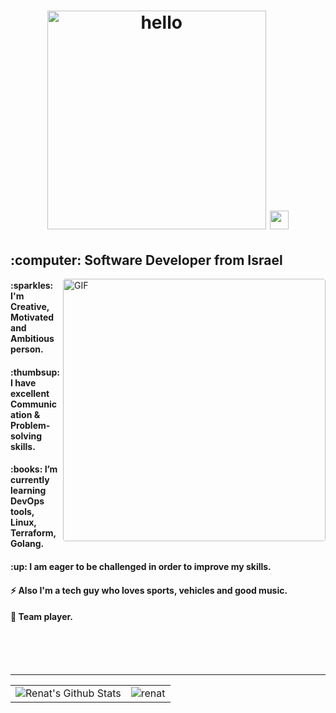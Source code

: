 <h1 align="center">
  <img src="https://img.shields.io/badge/Hi there, I'm Renat-4169E1.svg?&logoColor=white" alt="hello" width="350"/>
  <img src="https://raw.githubusercontent.com/MartinHeinz/MartinHeinz/master/wave.gif" width="30px">
</h1>
<h2 align="left">:computer: Software Developer from Israel</h2>
<img style="border-radius: 0.25rem" align="right" alt="GIF" src="https://github.com/abhisheknaiidu/abhisheknaiidu/blob/master/code.gif?raw=true" width="420"/>
<h4 align="left">:sparkles: I'm Creative, Motivated and Ambitious person.</h4>
<h4 align="left">:thumbsup: I have excellent Communication & Problem-solving skills.</h4>
<h4 align="left">:books: I’m currently learning DevOps tools, Linux, Terraform, Golang.</h4>
<h4 align="left">:up: I am eager to be challenged in order to improve my skills.</h4>
<h4 align="left">⚡ Also I'm a tech guy who loves sports, vehicles and good music.</h4>
<h4 align="left">🏀 Team player.</h4></br></br></br>

---

<table style="width:100%" align="center">
    <tr>
        <td>
            <img alt="Renat's Github Stats" src="https://github-readme-stats.vercel.app/api?username=renatts&&show_icons=true&title_color=ffffff&icon_color=4169e1&text_color=ffffff&bg_color=0D1117&border_color=0D1117"/>
        </td>
        <td>
            <img src="https://github-readme-stats.vercel.app/api/top-langs?username=renatts&show_icons=true&title_color=ffffff&icon_color=808080&text_color=808080&bg_color=0D1117&locale=en&layout=compact&langs_count=8&border_color=0D1117" alt="renat" />
        </td>
    </tr>
</table>

